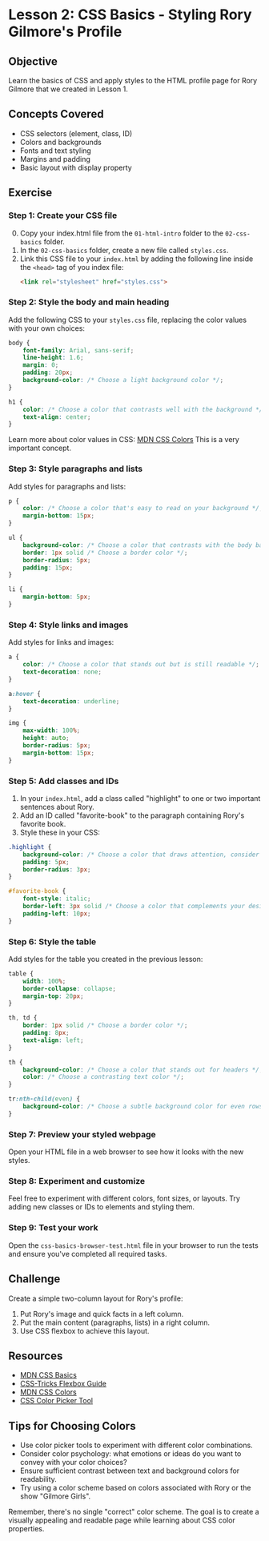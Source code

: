 # Lesson 2: CSS Basics - Styling Rory Gilmore's Profile

## Objective
Learn the basics of CSS and apply styles to the HTML profile page for Rory Gilmore that we created in Lesson 1.

## Concepts Covered
- CSS selectors (element, class, ID)
- Colors and backgrounds
- Fonts and text styling
- Margins and padding
- Basic layout with display property

## Exercise

### Step 1: Create your CSS file
0. Copy your index.html file from the `01-html-intro` folder to the `02-css-basics` folder.
1. In the `02-css-basics` folder, create a new file called `styles.css`.
2. Link this CSS file to your `index.html` by adding the following line inside the `<head>` tag of you index file:
   ```html
   <link rel="stylesheet" href="styles.css">
   ```

### Step 2: Style the body and main heading
Add the following CSS to your `styles.css` file, replacing the color values with your own choices:

```css
body {
    font-family: Arial, sans-serif;
    line-height: 1.6;
    margin: 0;
    padding: 20px;
    background-color: /* Choose a light background color */;
}

h1 {
    color: /* Choose a color that contrasts well with the background */;
    text-align: center;
}
```
Learn more about color values in CSS: [MDN CSS Colors](https://developer.mozilla.org/en-US/docs/Web/CSS/color_value) This is a very important concept.

### Step 3: Style paragraphs and lists
Add styles for paragraphs and lists:

```css
p {
    color: /* Choose a color that's easy to read on your background */;
    margin-bottom: 15px;
}

ul {
    background-color: /* Choose a color that contrasts with the body background */;
    border: 1px solid /* Choose a border color */;
    border-radius: 5px;
    padding: 15px;
}

li {
    margin-bottom: 5px;
}
```

### Step 4: Style links and images
Add styles for links and images:

```css
a {
    color: /* Choose a color that stands out but is still readable */;
    text-decoration: none;
}

a:hover {
    text-decoration: underline;
}

img {
    max-width: 100%;
    height: auto;
    border-radius: 5px;
    margin-bottom: 15px;
}
```

### Step 5: Add classes and IDs
1. In your `index.html`, add a class called "highlight" to one or two important sentences about Rory.
2. Add an ID called "favorite-book" to the paragraph containing Rory's favorite book.
3. Style these in your CSS:

```css
.highlight {
    background-color: /* Choose a color that draws attention, consider using rgba for transparency */;
    padding: 5px;
    border-radius: 3px;
}

#favorite-book {
    font-style: italic;
    border-left: 3px solid /* Choose a color that complements your design */;
    padding-left: 10px;
}
```

### Step 6: Style the table
Add styles for the table you created in the previous lesson:

```css
table {
    width: 100%;
    border-collapse: collapse;
    margin-top: 20px;
}

th, td {
    border: 1px solid /* Choose a border color */;
    padding: 8px;
    text-align: left;
}

th {
    background-color: /* Choose a color that stands out for headers */;
    color: /* Choose a contrasting text color */;
}

tr:nth-child(even) {
    background-color: /* Choose a subtle background color for even rows */;
}
```

### Step 7: Preview your styled webpage
Open your HTML file in a web browser to see how it looks with the new styles.

### Step 8: Experiment and customize
Feel free to experiment with different colors, font sizes, or layouts. Try adding new classes or IDs to elements and styling them.

### Step 9: Test your work
Open the `css-basics-browser-test.html` file in your browser to run the tests and ensure you've completed all required tasks.

## Challenge
Create a simple two-column layout for Rory's profile:
1. Put Rory's image and quick facts in a left column.
2. Put the main content (paragraphs, lists) in a right column.
3. Use CSS flexbox to achieve this layout.

## Resources
- [MDN CSS Basics](https://developer.mozilla.org/en-US/docs/Learn/Getting_started_with_the_web/CSS_basics)
- [CSS-Tricks Flexbox Guide](https://css-tricks.com/snippets/css/a-guide-to-flexbox/)
- [MDN CSS Colors](https://developer.mozilla.org/en-US/docs/Web/CSS/color_value)
- [CSS Color Picker Tool](https://coolors.co/app)

## Tips for Choosing Colors
- Use color picker tools to experiment with different color combinations.
- Consider color psychology: what emotions or ideas do you want to convey with your color choices?
- Ensure sufficient contrast between text and background colors for readability.
- Try using a color scheme based on colors associated with Rory or the show "Gilmore Girls".

Remember, there's no single "correct" color scheme. The goal is to create a visually appealing and readable page while learning about CSS color properties.